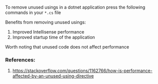 To remove unused usings in a dotnet application press the following commands in your `*.cs` file

Benefits from removing unused usings:
1. Improved Intellisense performance
1. Improved startup time of the application

Worth noting that unused code does not affect performance

### References:
1. https://stackoverflow.com/questions/1162766/how-is-performance-affected-by-an-unused-using-directive

